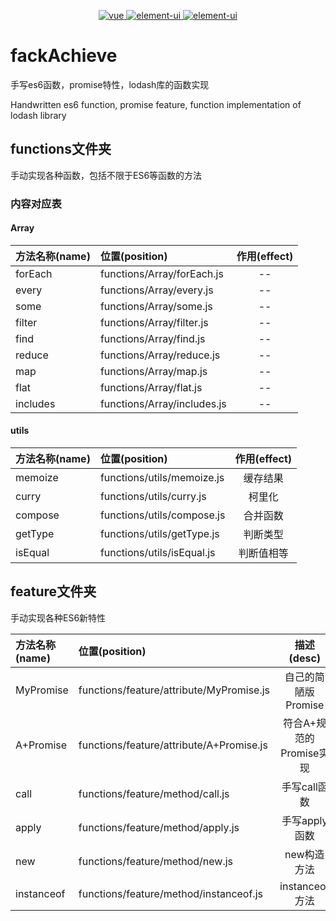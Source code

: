 
<p align="center">
  <a href="https://github.com/gzg1023/fackAchieve">
    <img src="https://img.shields.io/badge/手写-ES6-pink.svg" alt="vue">
  </a>
  <a href="https://github.com/gzg1023/fackAchieve">
    <img src="https://img.shields.io/badge/手写-Promise-blue.svg" alt="element-ui">
  </a>
  <a href="https://github.com/gzg1023/fackAchieve">
    <img src="https://img.shields.io/badge/模拟-lodash-green.svg" alt="element-ui">
  </a>
</p>

# fackAchieve

手写es6函数，promise特性，lodash库的函数实现

Handwritten es6 function, promise feature, function implementation of lodash library

## functions文件夹

手动实现各种函数，包括不限于ES6等函数的方法

### 内容对应表

#### Array

| 方法名称(name)|位置(position) | 作用(effect)   |
| :--------   | :----- | :----:  |
| forEach | functions/Array/forEach.js  | -- |
| every | functions/Array/every.js  | -- |
| some | functions/Array/some.js  | -- |
| filter | functions/Array/filter.js  | -- |
| find | functions/Array/find.js  | -- |
| reduce | functions/Array/reduce.js  | -- |
| map | functions/Array/map.js  | -- |
| flat | functions/Array/flat.js  | -- |
| includes | functions/Array/includes.js  | -- |

#### utils

| 方法名称(name)|位置(position) | 作用(effect)   |
| :--------   | :----- | :----:  |
| memoize | functions/utils/memoize.js  | 缓存结果 |
| curry | functions/utils/curry.js  | 柯里化 |
| compose | functions/utils/compose.js  | 合并函数 |
| getType | functions/utils/getType.js  | 判断类型  |
| isEqual | functions/utils/isEqual.js  | 判断值相等  |

## feature文件夹

手动实现各种ES6新特性

| 方法名称(name)|位置(position) | 描述(desc)   |
| :--------   | :----- | :----:  |
| MyPromise | functions/feature/attribute/MyPromise.js  | 自己的简陋版Promise |
| A+Promise | functions/feature/attribute/A+Promise.js  | 符合A+规范的Promise实现 |
| call | functions/feature/method/call.js  | 手写call函数|
| apply | functions/feature/method/apply.js  | 手写apply函数|
| new | functions/feature/method/new.js  | new构造方法|
| instanceof | functions/feature/method/instanceof.js  | instanceof方法 |
